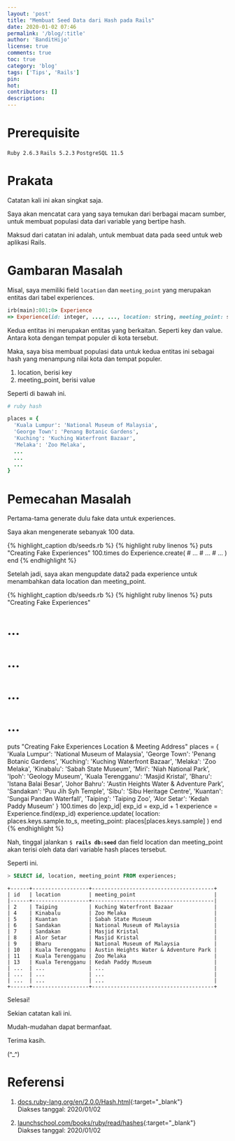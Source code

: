 ```yaml
---
layout: 'post'
title: "Membuat Seed Data dari Hash pada Rails"
date: 2020-01-02 07:46
permalink: '/blog/:title'
author: 'BanditHijo'
license: true
comments: true
toc: true
category: 'blog'
tags: ['Tips', 'Rails']
pin:
hot:
contributors: []
description:
---
```


<!-- BANNER OF THE POST -->
<!-- <img class="post&#45;body&#45;img" src="{{ site.lazyload.logo_blank_banner }}" data&#45;echo="#" alt="banner"> -->

# Prerequisite

`Ruby 2.6.3` `Rails 5.2.3` `PostgreSQL 11.5`

# Prakata

Catatan kali ini akan singkat saja.

Saya akan mencatat cara yang saya temukan dari berbagai macam sumber, untuk membuat populasi data dari variable yang bertipe hash.

Maksud dari catatan ini adalah, untuk membuat data pada seed untuk web aplikasi Rails.


# Gambaran Masalah

Misal, saya memiliki field `location` dan `meeting_point` yang merupakan entitas dari tabel experiences.

```ruby
irb(main):001:0> Experience
=> Experience(id: integer, ..., ..., location: string, meeting_point: string, ... )
```

Kedua entitas ini merupakan entitas yang berkaitan. Seperti key dan value. Antara kota dengan tempat populer di kota tersebut.

Maka, saya bisa membuat populasi data untuk kedua entitas ini sebagai hash yang menampung nilai kota dan tempat populer.

1. location, berisi key
2. meeting_point, berisi value

Seperti di bawah ini.

```ruby
# ruby hash

places = {
  'Kuala Lumpur': 'National Museum of Malaysia',
  'George Town': 'Penang Botanic Gardens',
  'Kuching': 'Kuching Waterfront Bazaar',
  'Melaka': 'Zoo Melaka',
  ...
  ...
  ...
}
```

# Pemecahan Masalah

Pertama-tama generate dulu fake data untuk experiences.

Saya akan mengenerate sebanyak 100 data.

{% highlight_caption db/seeds.rb %}
{% highlight ruby linenos %}
puts "Creating Fake Experiences"
100.times do
  Experience.create(
    # ...
    # ...
    # ...
  )
end
{% endhighlight %}

Setelah jadi, saya akan mengupdate data2 pada experience untuk menambahkan data location dan meeting_point.

{% highlight_caption db/seeds.rb %}
{% highlight ruby linenos %}
puts "Creating Fake Experiences"
# ...
#   ...
#   ...
# ...

puts "Creating Fake Experiences Location & Meeting Address"
places = {
  'Kuala Lumpur': 'National Museum of Malaysia',
  'George Town': 'Penang Botanic Gardens',
  'Kuching': 'Kuching Waterfront Bazaar',
  'Melaka': 'Zoo Melaka',
  'Kinabalu': 'Sabah State Museum',
  'Miri': 'Niah National Park',
  'Ipoh': 'Geology Museum',
  'Kuala Terengganu': 'Masjid Kristal',
  'Bharu': 'Istana Balai Besar',
  'Johor Bahru': 'Austin Heights Water & Adventure Park',
  'Sandakan': 'Puu Jih Syh Temple',
  'Sibu': 'Sibu Heritage Centre',
  'Kuantan': 'Sungai Pandan Waterfall',
  'Taiping': 'Taiping Zoo',
  'Alor Setar': 'Kedah Paddy Museum'
}
100.times do |exp_id|
  exp_id = exp_id + 1
  experience = Experience.find(exp_id)
  experience.update(
    location: places.keys.sample.to_s,
    meeting_point: places[places.keys.sample]
  )
end
{% endhighlight %}

Nah, tinggal jalankan <code>$ <b>rails db:seed</b></code> dan field location dan meeting_point akan terisi oleh data dari variable hash places tersebut.

Seperti ini.

```sql
> SELECT id, location, meeting_point FROM experiences;
```

```
+------+------------------+---------------------------------------+
| id   | location         | meeting_point                         |
|------+------------------+---------------------------------------|
| 2    | Taiping          | Kuching Waterfront Bazaar             |
| 4    | Kinabalu         | Zoo Melaka                            |
| 5    | Kuantan          | Sabah State Museum                    |
| 6    | Sandakan         | National Museum of Malaysia           |
| 7    | Sandakan         | Masjid Kristal                        |
| 8    | Alor Setar       | Masjid Kristal                        |
| 9    | Bharu            | National Museum of Malaysia           |
| 10   | Kuala Terengganu | Austin Heights Water & Adventure Park |
| 11   | Kuala Terengganu | Zoo Melaka                            |
| 13   | Kuala Terengganu | Kedah Paddy Museum                    |
| ...  | ...              | ...                                   |
| ...  | ...              | ...                                   |
| ...  | ...              | ...                                   |
+------+------------------+---------------------------------------+
```

Selesai!

Sekian catatan kali ini.

Mudah-mudahan dapat bermanfaat.

Terima kasih.

(^_^)



# Referensi

1. [docs.ruby-lang.org/en/2.0.0/Hash.html](https://docs.ruby-lang.org/en/2.0.0/Hash.html){:target="_blank"}
<br>Diakses tanggal: 2020/01/02

2. [launchschool.com/books/ruby/read/hashes](https://launchschool.com/books/ruby/read/hashes){:target="_blank"}
<br>Diakses tanggal: 2020/01/02
